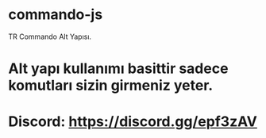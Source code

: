 # commando-js
TR Commando Alt Yapısı.


# Alt yapı kullanımı basittir sadece komutları sizin girmeniz yeter.

# Discord: https://discord.gg/epf3zAV
